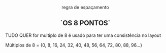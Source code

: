 
<p align=center>regra de espaçamento</p> 
<h2 align=center><strong>`OS 8 PONTOS`</strong></h2> 

<p>TUDO QUER for multiplo de 8 é usado para ter uma consistência no layout</p>

<p>Múltiplos de 8 = {0, 8, 16, 24, 32, 40, 48, 56, 64, 72, 80, 88, 96...}</p>
